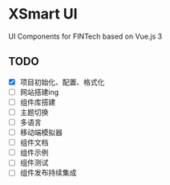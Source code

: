 # XSmart UI
UI Components for FINTech based on Vue.js 3

## TODO
- [x] 项目初始化、配置、格式化
- [ ] 网站搭建ing
- [ ] 组件库搭建
- [ ] 主题切换
- [ ] 多语言
- [ ] 移动端模拟器
- [ ] 组件文档
- [ ] 组件示例
- [ ] 组件测试
- [ ] 组件发布持续集成
